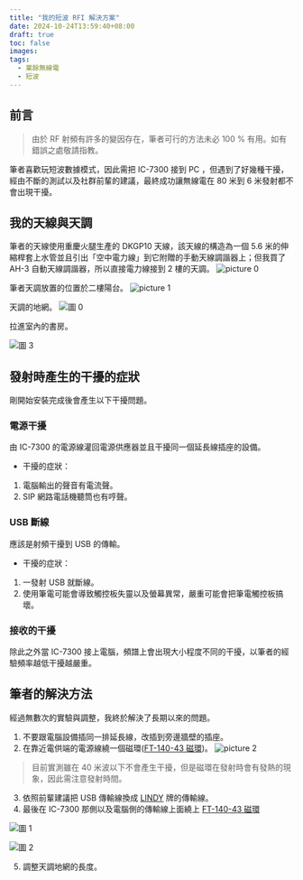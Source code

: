 ```yaml
---
title: "我的短波 RFI 解決方案"
date: 2024-10-24T13:59:40+08:00
draft: true
toc: false
images:
tags:
  - 業餘無線電
  - 短波
---
```

## 前言
> 由於 RF 射頻有許多的變因存在，筆者可行的方法未必 100 % 有用。如有錯誤之處敬請指教。

筆者喜歡玩短波數據模式，因此需把 IC-7300 接到 PC ，但遇到了好幾種干擾，經由不斷的測試以及社群前輩的建議，最終成功讓無線電在 80 米到 6 米發射都不會出現干擾。
## 我的天線與天調
筆者的天線使用重慶火腿生產的 DKGP10 天線，該天線的構造為一個 5.6 米的伸縮桿套上水管並且引出「空中電力線」到它附贈的手動天線調諧器上；但我買了 AH-3 自動天線調諧器，所以直接電力線接到 2 樓的天調。
![picture 0](https://yakumotw.s3.ap-northeast-1.amazonaws.com/e27bd35a781c04c8b5bb9523cc8a704ce1dc62d5f580ca2531e4b6511730720c.jpg)  

筆者天調放置的位置於二樓陽台。
![picture 1](https://yakumotw.s3.ap-northeast-1.amazonaws.com/1730c9ef6c086c9ebf772a37d11f9247c1e93039e416acff60afed2980433d5a.jpg)  

天調的地網。
![圖 0](https://yakumotw.s3.ap-northeast-1.amazonaws.com/c926da06051201c9cf8b2d7fa64af832218465e8536a8eb723aa61a08ed6fd86.jpg)  

拉進室內的書房。

![圖 3](https://yakumotw.s3.ap-northeast-1.amazonaws.com/04edaee4a84df4b0cbc4f2df384733ebc49a6908aa2917bf3f1c5d26e2924b91.jpg)  

## 發射時產生的干擾的症狀
剛開始安裝完成後會產生以下干擾問題。
 
### 電源干擾
由 IC-7300 的電源線灌回電源供應器並且干擾同一個延長線插座的設備。
* 干擾的症狀：
1. 電腦輸出的聲音有電流聲。
2.  SIP 網路電話機聽筒也有哼聲。

### USB 斷線
應該是射頻干擾到 USB 的傳輸。
* 干擾的症狀：
1. 一發射 USB 就斷線。
2. 使用筆電可能會導致觸控板失靈以及螢幕異常，嚴重可能會把筆電觸控板搞壞。
### 接收的干擾
除此之外當 IC-7300 接上電腦，頻譜上會出現大小程度不同的干擾，以筆者的經驗頻率越低干擾越嚴重。
## 筆者的解決方法
經過無數次的實驗與調整，我終於解決了長期以來的問題。
1. 不要跟電腦設備插同一排延長線，改插到旁邊牆壁的插座。
2. 在靠近電供端的電源線繞一個磁環([FT-140-43 磁環](https://world.taobao.com/item/3696064077.htm))。
![picture 2](https://yakumotw.s3.ap-northeast-1.amazonaws.com/4ec77fbfdd83bd3a745630118c6c9e86a30ac924f5560d9e953abd8e263b74d8.jpg)  
> 目前實測雖在 40 米波以下不會產生干擾，但是磁環在發射時會有發熱的現象，因此需注意發射時間。
3. 依照前輩建議把 USB 傳輸線換成 [LINDY](https://s.shopee.tw/3flv2qsqwL) 牌的傳輸線。
4. 最後在 IC-7300 那側以及電腦側的傳輸線上面繞上 [FT-140-43 磁環](https://world.taobao.com/item/3696064077.htm)

![圖 1](https://yakumotw.s3.ap-northeast-1.amazonaws.com/5b891e8346fd24f4d6afcca49344089ae4f7b5acce1ee7fff775ca77cd8acd1b.jpg) 
 
![圖 2](https://yakumotw.s3.ap-northeast-1.amazonaws.com/60cad495ae8da3b488669d11d72cf45535f734a42e9efeb69b95b71b72fa5da7.jpg)  

5. 調整天調地網的長度。


